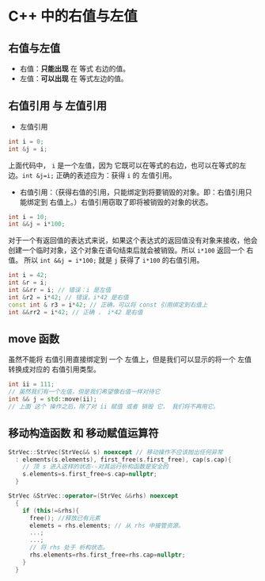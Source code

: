 # C++ 中的右值与左值

## 右值与左值

* 右值：**只能出现** 在 等式 右边的值。
* 左值：**可以出现** 在 等式左边的值。



## 右值引用 与 左值引用

* 左值引用

```c++
int i = 0;
int &j = i;
```

上面代码中， `i` 是一个左值，因为 它既可以在等式的右边，也可以在等式的左边。`int &j=i;` 正确的表述应为：获得 `i` 的 左值引用。



* 右值引用：（获得右值的引用，只能绑定到将要销毁的对象。即：右值引用只能绑定到 右值上。）右值引用窃取了即将被销毁的对象的状态。

```c++
int i = 10;
int &&j = i*100;
```

对于一个有返回值的表达式来说，如果这个表达式的返回值没有对象来接收，他会创建一个临时对象，这个对象在语句结束后就会被销毁。所以 `i*100` 返回一个 右值。 所以 `int &&j = i*100;` 就是 `j` 获得了 `i*100` 的右值引用。



```c++
int i = 42;
int &r = i;
int &&rr = i; // 错误：i 是左值
int &r2 = i*42; // 错误，i*42 是右值
const int & r3 = i*42; // 正确，可以将 const 引用绑定到右值上
int &&rr2 = i*42; // 正确 ， i*42 是右值
```







## move 函数

虽然不能将 右值引用直接绑定到 一个 左值上，但是我们可以显示的将一个 左值转换成对应的 右值引用类型。

```c++
int ii = 111;
// 虽然我们有一个左值，但是我们希望像右值一样对待它
int && j = std::move(ii);
// 上面 这个 操作之后，除了对 ii 赋值 或者 销毁 它， 我们将不再用它。
```



## 移动构造函数 和 移动赋值运算符

```c++
StrVec::StrVec(StrVec&& s) noexcept // 移动操作不应该抛出任何异常
  : elements(s.elements), first_free(s.first_free), cap(s.cap){
    // 顶 s 进入这样的状态--对其运行析构函数是安全的
    s.elements=s.first_free=s.cap=nullptr;
  }
```

```c++
StrVec &StrVec::operator=(StrVec &&rhs) noexcept
  {
    if (this!=&rhs){
      free(); //释放已有元素
      elemets = rhs.elements; // 从 rhs 中接管资源。
      ...;
      ...;
      // 将 rhs 处于 析构状态。
      rhs.elements=rhs.first_free=rhs.cap=nullptr;
    }
  }
```

